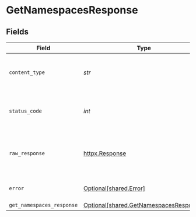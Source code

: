 # GetNamespacesResponse


## Fields

| Field                                                                                  | Type                                                                                   | Required                                                                               | Description                                                                            |
| -------------------------------------------------------------------------------------- | -------------------------------------------------------------------------------------- | -------------------------------------------------------------------------------------- | -------------------------------------------------------------------------------------- |
| `content_type`                                                                         | *str*                                                                                  | :heavy_check_mark:                                                                     | HTTP response content type for this operation                                          |
| `status_code`                                                                          | *int*                                                                                  | :heavy_check_mark:                                                                     | HTTP response status code for this operation                                           |
| `raw_response`                                                                         | [httpx.Response](https://www.python-httpx.org/api/#response)                           | :heavy_check_mark:                                                                     | Raw HTTP response; suitable for custom response parsing                                |
| `error`                                                                                | [Optional[shared.Error]](../../models/shared/error.md)                                 | :heavy_minus_sign:                                                                     | Default error response                                                                 |
| `get_namespaces_response`                                                              | [Optional[shared.GetNamespacesResponse]](../../models/shared/getnamespacesresponse.md) | :heavy_minus_sign:                                                                     | OK                                                                                     |